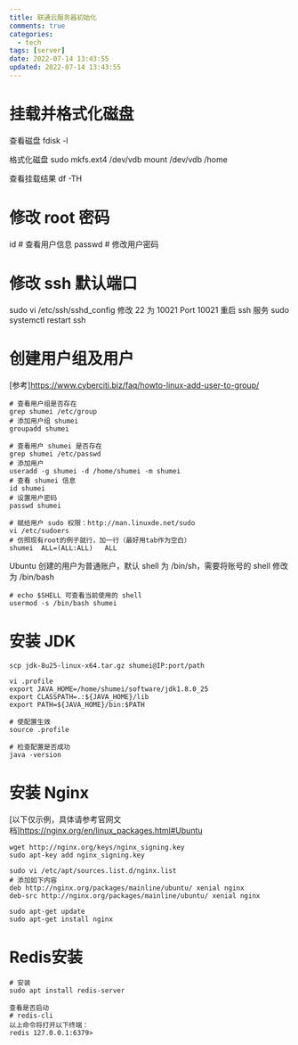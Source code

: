 ```yaml
---
title: 联通云服务器初始化
comments: true
categories:
  - tech
tags: [server]
date: 2022-07-14 13:43:55
updated: 2022-07-14 13:43:55
---
```


# 挂载并格式化磁盘
查看磁盘
fdisk -l

格式化磁盘
sudo mkfs.ext4 /dev/vdb
mount /dev/vdb /home

查看挂载结果
df -TH

# 修改 root 密码
id # 查看用户信息
passwd # 修改用户密码

# 修改 ssh 默认端口
sudo vi /etc/ssh/sshd_config
修改 22 为 10021
Port 10021
重启 ssh 服务
sudo systemctl restart ssh

# 创建用户组及用户
[参考]https://www.cyberciti.biz/faq/howto-linux-add-user-to-group/
```
# 查看用户组是否存在
grep shumei /etc/group
# 添加用户组 shumei
groupadd shumei

# 查看用户 shumei 是否存在
grep shumei /etc/passwd
# 添加用户
useradd -g shumei -d /home/shumei -m shumei
# 查看 shumei 信息
id shumei
# 设置用户密码
passwd shumei

# 赋给用户 sudo 权限：http://man.linuxde.net/sudo
vi /etc/sudoers
# 仿照现有root的例子就行，加一行（最好用tab作为空白）
shumei  ALL=(ALL:ALL)   ALL
```

Ubuntu 创建的用户为普通账户，默认 shell 为 /bin/sh，需要将账号的 shell 修改为 /bin/bash
```
# echo $SHELL 可查看当前使用的 shell
usermod -s /bin/bash shumei
```

# 安装 JDK
```
scp jdk-8u25-linux-x64.tar.gz shumei@IP:port/path

vi .profile
export JAVA_HOME=/home/shumei/software/jdk1.8.0_25
export CLASSPATH=.:${JAVA_HOME}/lib
export PATH=${JAVA_HOME}/bin:$PATH

# 使配置生效
source .profile

# 检查配置是否成功
java -version
```

# 安装 Nginx
[以下仅示例，具体请参考官网文档]https://nginx.org/en/linux_packages.html#Ubuntu
```
wget http://nginx.org/keys/nginx_signing.key
sudo apt-key add nginx_signing.key

sudo vi /etc/apt/sources.list.d/nginx.list
# 添加如下内容
deb http://nginx.org/packages/mainline/ubuntu/ xenial nginx
deb-src http://nginx.org/packages/mainline/ubuntu/ xenial nginx

sudo apt-get update
sudo apt-get install nginx
```

# Redis安装
```
# 安装
sudo apt install redis-server

查看是否启动
# redis-cli
以上命令将打开以下终端：
redis 127.0.0.1:6379>
```
